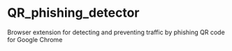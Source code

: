 # QR_phishing_detector
Browser extension for detecting and preventing traffic by phishing QR code for Google Chrome
